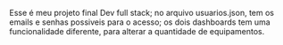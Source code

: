Esse é meu projeto final Dev full stack;
no arquivo usuarios.json, tem os emails e senhas possiveis para o acesso;
os dois dashboards tem uma funcionalidade diferente, para alterar a quantidade de equipamentos.
